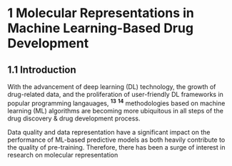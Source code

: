 # 1 Molecular Representations in Machine Learning-Based Drug Development

## 1.1 Introduction 

With the advancement of deep learning (DL) technology, the growth of drug-related data, and the proliferation of user-friendly DL frameworks in popular programming langauages, **<sup>13</sup>** **<sup>14</sup>** methodologies based on machine learning (ML) algorithms are becoming more ubiquitous in all steps of the drug discovery & drug development process.

Data quality and data representation have a significant impact on the performance of ML-based predictive models as both heavily contribute to the quality of pre-training. Therefore, there has been a surge of interest in research on molecular representation 
